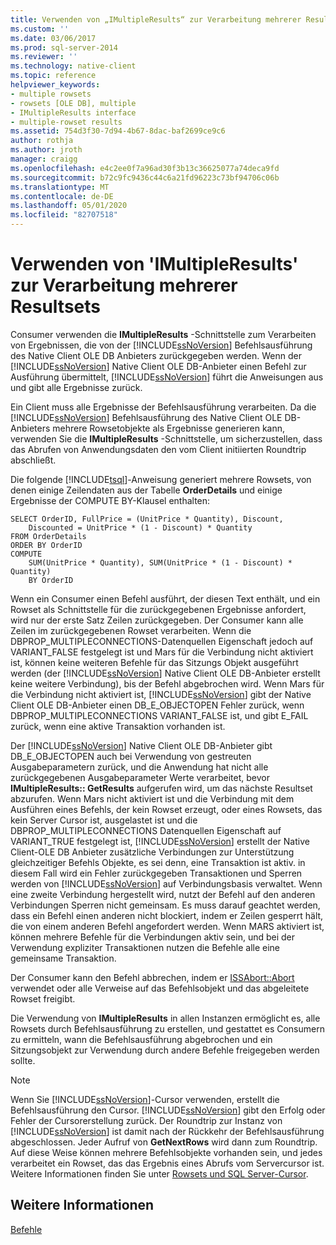 ```yaml
---
title: Verwenden von „IMultipleResults“ zur Verarbeitung mehrerer Resultsets | Microsoft-Dokumentation
ms.custom: ''
ms.date: 03/06/2017
ms.prod: sql-server-2014
ms.reviewer: ''
ms.technology: native-client
ms.topic: reference
helpviewer_keywords:
- multiple rowsets
- rowsets [OLE DB], multiple
- IMultipleResults interface
- multiple-rowset results
ms.assetid: 754d3f30-7d94-4b67-8dac-baf2699ce9c6
author: rothja
ms.author: jroth
manager: craigg
ms.openlocfilehash: e4c2ee0f7a96ad30f3b13c36625077a74deca9fd
ms.sourcegitcommit: b72c9fc9436c44c6a21fd96223c73bf94706c06b
ms.translationtype: MT
ms.contentlocale: de-DE
ms.lasthandoff: 05/01/2020
ms.locfileid: "82707518"
---
```

# <a name="using-imultipleresults-to-process-multiple-result-sets"></a>Verwenden von 'IMultipleResults' zur Verarbeitung mehrerer Resultsets
  Consumer verwenden die **IMultipleResults** -Schnittstelle zum Verarbeiten von Ergebnissen, die von der [!INCLUDE[ssNoVersion](../../includes/ssnoversion-md.md)] Befehlsausführung des Native Client OLE DB Anbieters zurückgegeben werden. Wenn der [!INCLUDE[ssNoVersion](../../includes/ssnoversion-md.md)] Native Client OLE DB-Anbieter einen Befehl zur Ausführung übermittelt, [!INCLUDE[ssNoVersion](../../includes/ssnoversion-md.md)] führt die Anweisungen aus und gibt alle Ergebnisse zurück.  
  
 Ein Client muss alle Ergebnisse der Befehlsausführung verarbeiten. Da die [!INCLUDE[ssNoVersion](../../includes/ssnoversion-md.md)] Befehlsausführung des Native Client OLE DB-Anbieters mehrere Rowsetobjekte als Ergebnisse generieren kann, verwenden Sie die **IMultipleResults** -Schnittstelle, um sicherzustellen, dass das Abrufen von Anwendungsdaten den vom Client initiierten Roundtrip abschließt.  
  
 Die folgende [!INCLUDE[tsql](../../includes/tsql-md.md)]-Anweisung generiert mehrere Rowsets, von denen einige Zeilendaten aus der Tabelle **OrderDetails** und einige Ergebnisse der COMPUTE BY-Klausel enthalten:  
  
```  
SELECT OrderID, FullPrice = (UnitPrice * Quantity), Discount,  
    Discounted = UnitPrice * (1 - Discount) * Quantity  
FROM OrderDetails  
ORDER BY OrderID  
COMPUTE  
    SUM(UnitPrice * Quantity), SUM(UnitPrice * (1 - Discount) * Quantity)  
    BY OrderID  
```  
  
 Wenn ein Consumer einen Befehl ausführt, der diesen Text enthält, und ein Rowset als Schnittstelle für die zurückgegebenen Ergebnisse anfordert, wird nur der erste Satz Zeilen zurückgegeben. Der Consumer kann alle Zeilen im zurückgegebenen Rowset verarbeiten. Wenn die DBPROP_MULTIPLECONNECTIONS-Datenquellen Eigenschaft jedoch auf VARIANT_FALSE festgelegt ist und Mars für die Verbindung nicht aktiviert ist, können keine weiteren Befehle für das Sitzungs Objekt ausgeführt werden (der [!INCLUDE[ssNoVersion](../../includes/ssnoversion-md.md)] Native Client OLE DB-Anbieter erstellt keine weitere Verbindung), bis der Befehl abgebrochen wird. Wenn Mars für die Verbindung nicht aktiviert ist, [!INCLUDE[ssNoVersion](../../includes/ssnoversion-md.md)] gibt der Native Client OLE DB-Anbieter einen DB_E_OBJECTOPEN Fehler zurück, wenn DBPROP_MULTIPLECONNECTIONS VARIANT_FALSE ist, und gibt E_FAIL zurück, wenn eine aktive Transaktion vorhanden ist.  
  
 Der [!INCLUDE[ssNoVersion](../../includes/ssnoversion-md.md)] Native Client OLE DB-Anbieter gibt DB_E_OBJECTOPEN auch bei Verwendung von gestreuten Ausgabeparametern zurück, und die Anwendung hat nicht alle zurückgegebenen Ausgabeparameter Werte verarbeitet, bevor **IMultipleResults:: GetResults** aufgerufen wird, um das nächste Resultset abzurufen. Wenn Mars nicht aktiviert ist und die Verbindung mit dem Ausführen eines Befehls, der kein Rowset erzeugt, oder eines Rowsets, das kein Server Cursor ist, ausgelastet ist und die DBPROP_MULTIPLECONNECTIONS Datenquellen Eigenschaft auf VARIANT_TRUE festgelegt ist, [!INCLUDE[ssNoVersion](../../includes/ssnoversion-md.md)] erstellt der Native Client-OLE DB Anbieter zusätzliche Verbindungen zur Unterstützung gleichzeitiger Befehls Objekte, es sei denn, eine Transaktion ist aktiv. in diesem Fall wird ein Fehler zurückgegeben Transaktionen und Sperren werden von [!INCLUDE[ssNoVersion](../../includes/ssnoversion-md.md)] auf Verbindungsbasis verwaltet. Wenn eine zweite Verbindung hergestellt wird, nutzt der Befehl auf den anderen Verbindungen Sperren nicht gemeinsam. Es muss darauf geachtet werden, dass ein Befehl einen anderen nicht blockiert, indem er Zeilen gesperrt hält, die von einem anderen Befehl angefordert werden. Wenn MARS aktiviert ist, können mehrere Befehle für die Verbindungen aktiv sein, und bei der Verwendung expliziter Transaktionen nutzen die Befehle alle eine gemeinsame Transaktion.  
  
 Der Consumer kann den Befehl abbrechen, indem er [ISSAbort::Abort](../native-client-ole-db-interfaces/issabort-abort-ole-db.md) verwendet oder alle Verweise auf das Befehlsobjekt und das abgeleitete Rowset freigibt.  
  
 Die Verwendung von **IMultipleResults** in allen Instanzen ermöglicht es, alle Rowsets durch Befehlsausführung zu erstellen, und gestattet es Consumern zu ermitteln, wann die Befehlsausführung abgebrochen und ein Sitzungsobjekt zur Verwendung durch andere Befehle freigegeben werden sollte.  
  
> [!NOTE]  
>  Wenn Sie [!INCLUDE[ssNoVersion](../../includes/ssnoversion-md.md)]-Cursor verwenden, erstellt die Befehlsausführung den Cursor. [!INCLUDE[ssNoVersion](../../includes/ssnoversion-md.md)] gibt den Erfolg oder Fehler der Cursorerstellung zurück. Der Roundtrip zur Instanz von [!INCLUDE[ssNoVersion](../../includes/ssnoversion-md.md)] ist damit nach der Rückkehr der Befehlsausführung abgeschlossen. Jeder Aufruf von **GetNextRows** wird dann zum Roundtrip. Auf diese Weise können mehrere Befehlsobjekte vorhanden sein, und jedes verarbeitet ein Rowset, das das Ergebnis eines Abrufs vom Servercursor ist. Weitere Informationen finden Sie unter [Rowsets und SQL Server-Cursor](../native-client-ole-db-rowsets/rowsets-and-sql-server-cursors.md).  
  
## <a name="see-also"></a>Weitere Informationen  
 [Befehle](commands.md)  
  
  
